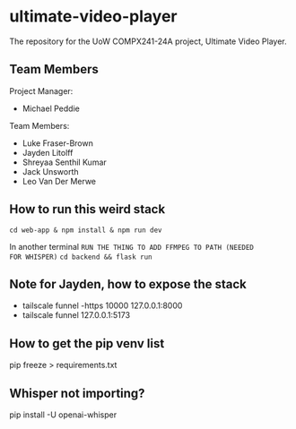 # ultimate-video-player
The repository for the UoW COMPX241-24A project, Ultimate Video Player.

## Team Members

Project Manager: 
- Michael Peddie

Team Members: 
- Luke Fraser-Brown
- Jayden Litolff
- Shreyaa Senthil Kumar
- Jack Unsworth
- Leo Van Der Merwe

## How to run this weird stack
<code>cd web-app & npm install & npm run dev</code>

In another terminal
<code>RUN THE THING TO ADD FFMPEG TO PATH (NEEDED FOR WHISPER)</code>
<code>cd backend && flask run</code>


## Note for Jayden, how to expose the stack
- tailscale funnel -https 10000 127.0.0.1:8000
- tailscale funnel 127.0.0.1:5173

## How to get the pip venv list
pip freeze > requirements.txt

## Whisper not importing?
pip install -U openai-whisper